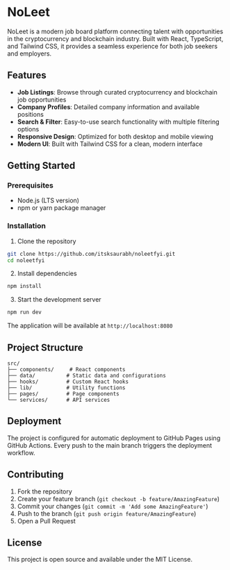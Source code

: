 # NoLeet

NoLeet is a modern job board platform connecting talent with opportunities in the cryptocurrency and blockchain industry. Built with React, TypeScript, and Tailwind CSS, it provides a seamless experience for both job seekers and employers.

## Features

- **Job Listings**: Browse through curated cryptocurrency and blockchain job opportunities
- **Company Profiles**: Detailed company information and available positions
- **Search & Filter**: Easy-to-use search functionality with multiple filtering options
- **Responsive Design**: Optimized for both desktop and mobile viewing
- **Modern UI**: Built with Tailwind CSS for a clean, modern interface

## Getting Started

### Prerequisites

- Node.js (LTS version)
- npm or yarn package manager

### Installation

1. Clone the repository
```bash
git clone https://github.com/itsksaurabh/noleetfyi.git
cd noleetfyi
```

2. Install dependencies
```bash
npm install
```

3. Start the development server
```bash
npm run dev
```

The application will be available at `http://localhost:8080`

## Project Structure

```
src/
├── components/     # React components
├── data/          # Static data and configurations
├── hooks/         # Custom React hooks
├── lib/           # Utility functions
├── pages/         # Page components
└── services/      # API services
```

## Deployment

The project is configured for automatic deployment to GitHub Pages using GitHub Actions. Every push to the main branch triggers the deployment workflow.

## Contributing

1. Fork the repository
2. Create your feature branch (`git checkout -b feature/AmazingFeature`)
3. Commit your changes (`git commit -m 'Add some AmazingFeature'`)
4. Push to the branch (`git push origin feature/AmazingFeature`)
5. Open a Pull Request

## License

This project is open source and available under the MIT License.
